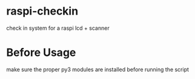 # raspi-checkin
check in system for a raspi lcd + scanner

# Before Usage

make sure the proper py3 modules are installed before running the script
